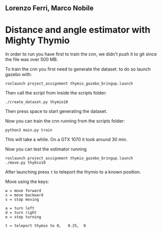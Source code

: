 ## Lorenzo Ferri, Marco Nobile

# Distance and angle estimator with Mighty Thymio

In order to run you have first to train the cnn, we didn't push it to git since the file was over 500 MB.

To train the cnn you first need to generate the dataset. to do so launch gazebo with:

    roslaunch project_assignment thymio_gazebo_bringup.launch

Then call the script from inside the scripts folder:

    ./create_dataset.py thymio10

Then press space to start generating the dataset.

Now you can train the cnn running from the scripts folder:

    python3 main.py train

This will take a while. On a GTX 1070 it took around 30 min.

Now you can test the estimator running

    roslaunch project_assignment thymio_gazebo_bringup.launch
    ./move.py thymio10
    
After launching press `t` to teleport the thymio to a known position.

Move using the keys:

    w = move forward
    x = move backward
    s = stop moving

    a = turn left
    d = turn right
    e = stop turning
    
    t = teleport thymio to 0,   0.25,  0
